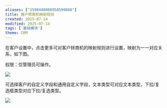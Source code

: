 ```yaml
---
aliases: ["1590448008958599086"]
title: 客户转商机映射规则
created: 2025-07-14
modified: 2025-07-14
tags: ['基础模块']
theme: CRM
---
```


在客户设置中，点击更多可对客户转商机的映射规则进行设置，映射为一一对应关系，如下图。

权限：仅管理员可操作。

![](https://myhelpdoc.oss-cn-heyuan.aliyuncs.com/mdimages/2dcf5d712c6988a9fa94dc1dbf05bb3d.jpg)

可选择客户的自定义字段和通用自定义字段，文本类型可对应文本类型，下拉/复选框类型对应下拉/复选类型。

![](https://myhelpdoc.oss-cn-heyuan.aliyuncs.com/mdimages/939b4238bb7a897a94b7bf57fd72883d.jpg)

